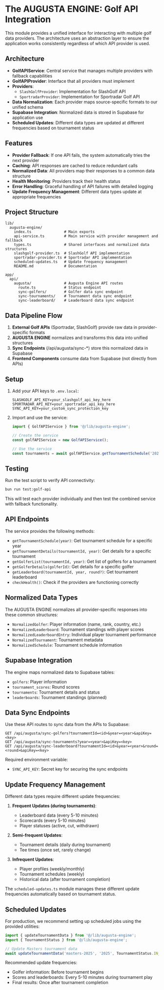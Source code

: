 # The AUGUSTA ENGINE: Golf API Integration

This module provides a unified interface for interacting with multiple golf data providers. The architecture uses an abstraction layer to ensure the application works consistently regardless of which API provider is used.

## Architecture

- **GolfAPIService**: Central service that manages multiple providers with fallback capabilities
- **GolfAPIProvider**: Interface that all providers must implement
- **Providers**: 
  - `SlashGolfProvider`: Implementation for SlashGolf API
  - `SportradarProvider`: Implementation for Sportradar Golf API
- **Data Normalization**: Each provider maps source-specific formats to our unified schema
- **Supabase Integration**: Normalized data is stored in Supabase for application use
- **Scheduled Updates**: Different data types are updated at different frequencies based on tournament status

## Features

- **Provider Fallback**: If one API fails, the system automatically tries the next provider
- **Caching**: API responses are cached to reduce redundant calls
- **Normalized Data**: All providers map their responses to a common data structure
- **Health Monitoring**: Providers track their health status
- **Error Handling**: Graceful handling of API failures with detailed logging
- **Update Frequency Management**: Different data types update at appropriate frequencies

## Project Structure

```
lib/
  augusta-engine/
    index.ts               # Main exports
    api-service.ts         # Main service with provider management and fallback
    types.ts               # Shared interfaces and normalized data structures
    slashgolf-provider.ts  # SlashGolf API implementation
    sportradar-provider.ts # Sportradar API implementation
    scheduled-updates.ts   # Update frequency management
    README.md              # Documentation

app/
  api/
    augusta/               # Augusta Engine API routes
      route.ts             # Status endpoint
      sync-golfers/        # Golfer data sync endpoint
      sync-tournaments/    # Tournament data sync endpoint
      sync-leaderboard/    # Leaderboard data sync endpoint
```

## Data Pipeline Flow

1. **External Golf APIs** (Sportradar, SlashGolf) provide raw data in provider-specific formats
2. **AUGUSTA ENGINE** normalizes and transforms this data into unified structures
3. **Sync Endpoints** (/api/augusta/sync-*) store this normalized data in Supabase
4. **Frontend Components** consume data from Supabase (not directly from APIs)

## Setup

1. Add your API keys to `.env.local`:
   ```
   SLASHGOLF_API_KEY=your_slashgolf_api_key_here
   SPORTRADAR_API_KEY=your_sportradar_api_key_here
   SYNC_API_KEY=your_custom_sync_protection_key
   ```

2. Import and use the service:
   ```typescript
   import { GolfAPIService } from '@/lib/augusta-engine';
   
   // Create the service
   const golfAPIService = new GolfAPIService();
   
   // Use the service
   const tournaments = await golfAPIService.getTournamentSchedule('2025');
   ```

## Testing

Run the test script to verify API connectivity:

```bash
bun run test:golf-api
```

This will test each provider individually and then test the combined service with fallback functionality.

## API Endpoints

The service provides the following methods:

- `getTournamentSchedule(year)`: Get tournament schedule for a specific year
- `getTournamentDetails(tournamentId, year)`: Get details for a specific tournament
- `getGolferList(tournamentId, year)`: Get list of golfers for a tournament
- `getGolferDetails(golferId)`: Get details for a specific golfer
- `getLeaderboard(tournamentId, year, round?)`: Get tournament leaderboard
- `checkHealth()`: Check if the providers are functioning correctly

## Normalized Data Types

The AUGUSTA ENGINE normalizes all provider-specific responses into these common structures:

- `NormalizedGolfer`: Player information (name, rank, country, etc.)
- `NormalizedLeaderboard`: Tournament standings with player scores
- `NormalizedLeaderboardEntry`: Individual player tournament performance
- `NormalizedTournament`: Tournament metadata
- `NormalizedSchedule`: Tournament schedule information

## Supabase Integration

The engine maps normalized data to Supabase tables:
- `golfers`: Player information
- `tournament_scores`: Round scores
- `tournaments`: Tournament details and status
- `leaderboards`: Tournament standings (planned)

## Data Sync Endpoints

Use these API routes to sync data from the APIs to Supabase:

```
GET /api/augusta/sync-golfers?tournamentId=<id>&year=<year>&apiKey=<key>
GET /api/augusta/sync-tournaments?year=<year>&apiKey=<key>
GET /api/augusta/sync-leaderboard?tournamentId=<id>&year=<year>&round=<round>&apiKey=<key>
```

Required environment variable:
- `SYNC_API_KEY`: Secret key for securing the sync endpoints

## Update Frequency Management

Different data types require different update frequencies:

1. **Frequent Updates (during tournaments)**:
   - Leaderboard data (every 5-10 minutes)
   - Scorecards (every 5-10 minutes)
   - Player statuses (active, cut, withdrawn)

2. **Semi-frequent Updates**:
   - Tournament details (daily during tournament)
   - Tee times (once set, rarely change)

3. **Infrequent Updates**:
   - Player profiles (weekly/monthly)
   - Tournament schedules (weekly)
   - Historical data (after tournament completion)

The `scheduled-updates.ts` module manages these different update frequencies automatically based on tournament status.

## Scheduled Updates

For production, we recommend setting up scheduled jobs using the provided utilities:

```typescript
import { updateTournamentData } from '@/lib/augusta-engine';
import { TournamentStatus } from '@/lib/augusta-engine';

// Update Masters tournament data
await updateTournamentData('masters-2025', '2025', TournamentStatus.IN_PROGRESS);
```

Recommended update frequencies:
- Golfer information: Before tournament begins
- Scores and leaderboards: Every 5-10 minutes during tournament play
- Final results: Once after tournament completion 